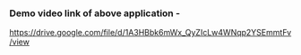 ### Demo video link of above application - 
https://drive.google.com/file/d/1A3HBbk6mWx_QyZIcLw4WNqp2YSEmmtFv/view
